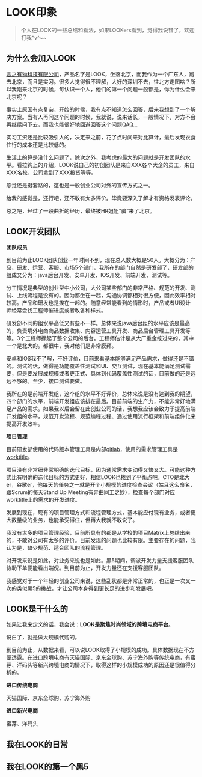 # LOOK印象

> 个人在LOOK的一些总结和看法，如果LOOKers看到，觉得我说错了，欢迎打我^v^~~

## 为什么会加入LOOK

[言之有物科技有限公司](http://www.ilovelook.cn/)，产品名字是LOOK，坐落北京，而我作为一个广东人，跑去北京，而且是实习。很多人觉得很不理解，大好的深圳不去，往北方走图啥？所以我刚来北京的时候，每认识一个人，他们的第一个问题一般都是，你为什么会来北京呢？

事实上原因有点复杂，开始的时候，我有点不知道怎么回答，后来我想到了一个解决方案。当有人再问这个问题的时候，我就说，说来话长，一般情况下，对方不会再继续问下去，而我也能很好地回避回答这个问题QAQ...

实习工资还是比较吸引人的，决定来之前，花了点时间来对比算计，最后发现衣食住行的成本还是比较低的。

生活上的算是没什么问题了，除次之外，我考虑的最大的问题就是开发团队的水平。看拉钩上的介绍，LOOK说自己的初创团队是来自XXX各个大企的员工，来自XXX名校，公司拿到了XXX投资等等。

感觉还是挺套路的，这也是一般创业公司对外的宣传方式之一。

给我的感觉是，还行吧，还不敢有太多评价。毕竟要深入了解才有资格发表评论。

总之吧，经过了一段曲折的经历，最终被HR姐姐“骗”来了北京。

## LOOK开发团队

**团队成员**

到目前为止LOOK团队创业一年时间不到，现在总人数大概是50人。大概分为：产品、研发、运营、客服、市场5个部门，我所在的部门自然是研发部了，研发部的组成又分为：java后台开发、安卓开发、IOS开发、前端开发、测试等。

分工情况是典型的创业型中小公司，大公司某些部门的非常严格、规范的开发、测试、上线流程是没有的。因为都坐在一起，沟通协调都相对很方便，因此效率相对较高。产品和研发也是挨在一起的。随意经常能看到的情形时，产品或者UI设计师经常会找工程师催进度或者改各种样式。

研发部不同的组水平高低又有些不一样。总体来说java后台组的水平应该是最高的，负责境外电商商品数据收集、内容运营工具开发、商品后台管理工具开发等等。3个工程师撑起了整个公司的后台。工程师估计是从大厂重金挖过来的，其中一个是北大的。都很牛，我对他们是非常膜拜。

安卓和IOS我不了解，不好评价，目前来看基本能够满足产品需求，做得还是不错的。测试的话，做得是功能覆盖性测试和UI、交互测试，现在基本能满足测试需要，但是要发展成规模或者更正式、具体到代码覆盖性测试的话，目前做的还是远远不够的。至少，接口测试要做。

我所在的是前端开发组，这个组的水平不好评价，总体来说是没有达到我的期望，四个部门的水平，前端开发组应该排在最后。目前前端的生产力，不能非常好地满足产品的需求。如果我以后会留在此创业公司的话，我想我应该会致力于提高前端开发组的水平，规范开发流程、规范编程过程、通过使用流行框架和前端组件化来提高开发效率。

**项目管理**

目前研发部使用的代码版本管理工具是内部[gitlab](https://about.gitlab.com)，使用的需求管理工具是[worktitle](https://worktile.com/)。

项目没有非常细非常明确的迭代目标，因为通常需求变动得又快又大。可能这种方式比有明确的迭代目标的方式更好，相信LOOK也找到了平衡点吧。CTO是北大er，谷歌er，他每天的任务之一就是开个小规模的进度检查会议（姑且这么命名，跟Scrum的每天Stand Up Meeting有异曲同工之妙），检查每个部门对应worktitle上的需求的开发进度。

发展到现在，现有的项目管理方式和流程管理方式，基本能应付现有业务，或者更大数量级的业务，也能承受得住，但再大我就不敢说了。

我没有太多的项目管理经验，目前所具有的都是从学校的项目Matrix上总结出来的，不敢对公司有太多的评价。目前发现的问题也比较有限。主要存在的问题，我认为是，缺少规范、适合团队的流程管理。

对开发来说是如此，对业务来说也是如此。黑5期间，调派开发力量支援客服团队协助下单便能看出端倪。到目前为止，开发力量还在支援客服团队。

我感觉对于一个年轻的创业公司来说，这些乱状都是非常正常的，也正是一次又一次的类似黑5的挑战，才让公司本身得到更长足的进步和发展吧。

## LOOK是干什么的

如果让我来定义的话，我会说：**LOOK是聚焦时尚领域的跨境电商平台**。

说白了，就是做大规模代购的。

到目前为止，从数据来看，可以说LOOK取得了小规模的成功。具体数据现在不方便透露。在进口跨境电商有天猫国际、京东全球购、苏宁海外购等传统电商，有蜜芽、洋码头等新兴跨境电商的情况下，取得这样的小规模成功的原因还是很值得分析的。

**进口传统电商**

天猫国际、京东全球购、苏宁海外购

**进口新兴电商**

蜜芽、洋码头

## 我在LOOK的日常

## 我在LOOK的第一个黑5
